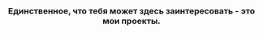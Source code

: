 ### <div align="center">Единственное, что тебя может здесь заинтересовать - это мои проекты.</div>  
  

